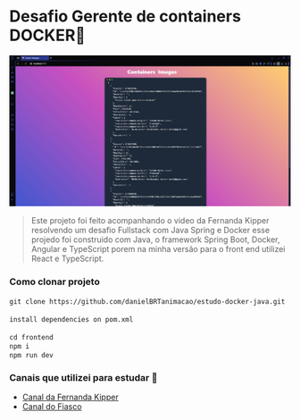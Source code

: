 # Desafio Gerente de containers DOCKER🐋

<img src="./img-project/img-project.jpeg" alt="img-project" />

> Este projeto foi feito acompanhando o video da Fernanda Kipper resolvendo um desafio Fullstack com Java Spring e Docker esse projedo foi construido com Java, o framework Spring Boot, Docker, Angular e TypeScript porem na minha versão para o front end utilizei React e TypeScript.

### Como clonar projeto

```
git clone https://github.com/danielBRTanimacao/estudo-docker-java.git

install dependencies on pom.xml

cd frontend
npm i
npm run dev
```

### Canais que utilizei para estudar 🐋

-   <a href="https://www.youtube.com/@kipperdev">Canal da Fernanda Kipper</a>
-   <a href="https://www.youtube.com/@GrandeFiasco">Canal do Fiasco</a>
